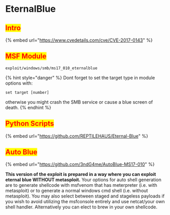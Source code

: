 # EternalBlue

## <mark style="color:red;">Intro</mark>

{% embed url="https://www.cvedetails.com/cve/CVE-2017-0143" %}

## <mark style="color:red;">MSF Module</mark>

```
exploit/windows/smb/ms17_010_eternalblue
```

{% hint style="danger" %}
Dont forget to set the target type in module options with:

`set target [number]`

otherwise you might crash the SMB service or cause a blue screen of death.
{% endhint %}

## <mark style="color:red;">Python Scripts</mark>

{% embed url="https://github.com/REPTILEHAUS/Eternal-Blue" %}

## <mark style="color:red;">Auto Blue</mark>

{% embed url="https://github.com/3ndG4me/AutoBlue-MS17-010" %}

**This version of the exploit is prepared in a way where you can exploit eternal blue WITHOUT metasploit.** Your options for auto shell generation are to generate shellcode with msfvenom that has meterpreter (i.e. with metasploit) or to generate a normal windows cmd shell (i.e. without metasploit). You may also select between staged and stageless payloads if you wish to avoid utilizing the msfconsole entirely and use netcat/your own shell handler. Alternatively you can elect to brew in your own shellcode.

